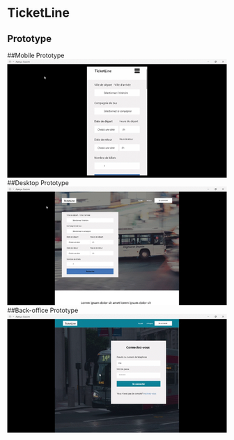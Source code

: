 # TicketLine
## Prototype
##Mobile Prototype
<img src="https://github.com/Albert4940/TicketLine/blob/main/Adobe%20XD%202021-04-01%2007-30-12.gif" width=800><br>
##Desktop Prototype
<img src="https://github.com/Albert4940/TicketLine/blob/main/desktop_prototype.gif" width=800><br>
##Back-office Prototype
<img src="https://github.com/Albert4940/TicketLine/blob/main/back-office_gif.gif" width=800><br>
